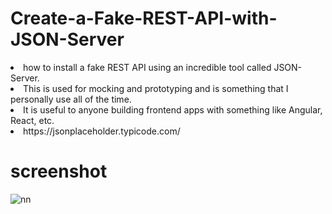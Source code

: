 # Create-a-Fake-REST-API-with-JSON-Server

<li> how to install a fake REST API using an incredible tool called JSON-Server. </li>
<li> This is used for mocking and prototyping and is something that I personally use all of the time. </li>
<li> It is useful to anyone building frontend apps with something like Angular, React, etc.</li>
<li>https://jsonplaceholder.typicode.com/﻿
</li>

# screenshot

![nn](https://user-images.githubusercontent.com/12325386/28220637-cdb99ab2-68f2-11e7-834c-eb87c5ea04db.JPG)
